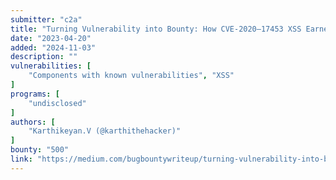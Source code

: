 ```yaml
---
submitter: "c2a"
title: "Turning Vulnerability into Bounty: How CVE-2020–17453 XSS Earned Me a $500 Bounty"
date: "2023-04-20"
added: "2024-11-03"
description: ""
vulnerabilities: [
    "Components with known vulnerabilities", "XSS"
]
programs: [
    "undisclosed"
]
authors: [
    "Karthikeyan.V (@karthithehacker)"
]
bounty: "500"
link: "https://medium.com/bugbountywriteup/turning-vulnerability-into-bounty-how-cve-2020-17453-xss-earned-me-a-500-bounty-dcabc737fded"
---
```




